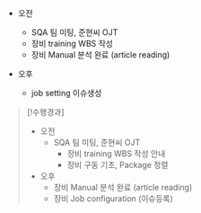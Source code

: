 - 오전
	- SQA 팀 미팅, 준현씨 OJT
	- 장비 training WBS 작성
	- 장비 Manual 분석 완료 (article reading)

- 오후
	- job setting 이슈생성

>[!수행경과]
>- 오전
>	-  SQA 팀 미팅, 준현씨 OJT
>		- 장비 training WBS 작성 안내
>		- 장비 구동 기초, Package 정렬
>- 오후
>	- 장비 Manual 분석 완료 (article reading)
>	- 장비 Job configuration (이슈등록)

